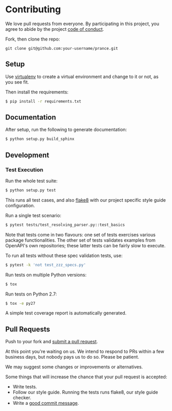 # Contributing

We love pull requests from everyone. By participating in this project, you
agree to abide by the project [code of conduct].

[code of conduct]: https://github.com/jfinkhaeuser/prance/blob/master/CODE_OF_CONDUCT.md

Fork, then clone the repo:

    git clone git@github.com:your-username/prance.git

## Setup

Use [virtualenv](http://docs.python-guide.org/en/latest/dev/virtualenvs/)
to create a virtual environment and change to it or not, as you see fit.

Then install the requirements:

```bash
$ pip install -r requirements.txt
```

## Documentation

After setup, run the following to generate documentation:

```bash
$ python setup.py build_sphinx
```

## Development

### Test Execution

Run the whole test suite:

```bash
$ python setup.py test
```

This runs all test cases, and also [flake8](http://flake8.pycqa.org/en/latest/)
with our project specific style guide configuration.

Run a single test scenario:

```bash
$ pytest tests/test_resolving_parser.py::test_basics
```

Note that tests come in two flavours: one set of tests exercises various package
functionalities. The other set of tests validates examples from OpenAPI's own
repositories; these latter tests can be fairly slow to execute.

To run all tests without these spec validation tests, use:

```bash
$ pytest -k 'not test_zzz_specs.py'
```

Run tests on multiple Python versions:

```bash
$ tox
```

Run tests on Python 2.7:

```bash
$ tox -e py27
```

A simple test coverage report is automatically generated.

## Pull Requests

Push to your fork and [submit a pull request][pr].

[pr]: https://github.com/jfinkhaeuser/prance/compare/

At this point you're waiting on us. We intend to respond to PRs within a few business days,
but nobody pays us to do so. Please be patient.

We may suggest some changes or improvements or alternatives.

Some things that will increase the chance that your pull request is accepted:

* Write tests.
* Follow our style guide. Running the tests runs flake8, our style guide checker.
* Write a [good commit message][commit].

[commit]: http://tbaggery.com/2008/04/19/a-note-about-git-commit-messages.html

